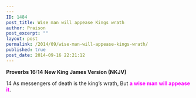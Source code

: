 ```yaml
---
---
ID: 1484
post_title: Wise man will appease Kings wrath
author: Praison
post_excerpt: ""
layout: post
permalink: /2014/09/wise-man-will-appease-kings-wrath/
published: true
post_date: 2014-09-16 22:21:12
---
```

<strong>Proverbs 16:14</strong>
<strong> New King James Version (NKJV)</strong>

14 As messengers of death is the king’s wrath,
But <span style="color: #ff00ff;"><strong>a wise man will appease it</strong></span>.